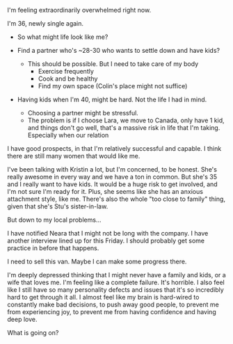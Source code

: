 
I'm feeling extraordinarily overwhelmed right now. 

I'm 36, newly single again.
- So what might life look like me?
- Find a partner who's ~28-30 who wants to settle down and have kids?
	- This should be possible. But I need to take care of my body
		- Exercise frequently
		- Cook and be healthy
		- Find my own space (Colin's place might not suffice)

- Having kids when I'm 40, might be hard. Not the life I had in mind. 
	- Choosing a partner might be stressful. 
	- The problem is if I choose Lara, we move to Canada, only have 1 kid, and things don't go well, that's a massive risk in life that I'm taking. Especially when our relation

I have good prospects, in that I'm relatively successful and capable. I think there are still many women that would like me. 

I've been talking with Kristin a lot, but I'm concerned, to be honest. She's really awesome in every way and we have a ton in common. But she's 35 and I really want to have kids. It would be a huge risk to get involved, and I'm not sure I'm ready for it. Plus, she seems like she has an anxious attachment style, like me. There's also the whole "too close to family" thing, given that she's Stu's sister-in-law.

But down to my local problems...

I have notified Neara that I might not be long with the company. I have another interview lined up for this Friday. I should probably get some practice in before that happens. 

I need to sell this van. Maybe I can make some progress there. 

I'm deeply depressed thinking that I might never have a family and kids, or a wife that loves me. I'm feeling like a complete failure. It's horrible. I also feel like I still have so many personality defects and issues that it's so incredibly hard to get through it all. I almost feel like my brain is hard-wired to constantly make bad decisions, to push away good people, to prevent me from experiencing joy, to prevent me from having confidence and having deep love. 

What is going on?



